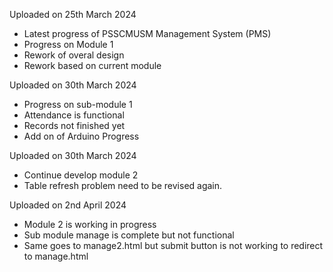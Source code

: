 Uploaded on 25th March 2024

- Latest progress of PSSCMUSM Management System (PMS)
- Progress on Module 1
- Rework of overal design
- Rework based on current module

Uploaded on 30th March 2024

- Progress on sub-module 1
- Attendance is functional
- Records not finished yet
- Add on of Arduino Progress

Uploaded on 30th March 2024

- Continue develop module 2
- Table refresh problem need to be revised again.

Uploaded on 2nd April 2024

- Module 2 is working in progress
- Sub module manage is complete but not functional
- Same goes to manage2.html but submit button is not working to redirect to manage.html
